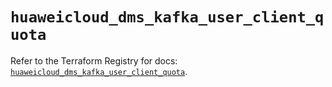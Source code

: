 # `huaweicloud_dms_kafka_user_client_quota`

Refer to the Terraform Registry for docs: [`huaweicloud_dms_kafka_user_client_quota`](https://registry.terraform.io/providers/huaweicloud/huaweicloud/1.71.1/docs/resources/dms_kafka_user_client_quota).
